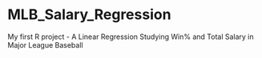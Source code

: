 # MLB_Salary_Regression
My first R project - A Linear Regression Studying Win% and Total Salary in Major League Baseball
